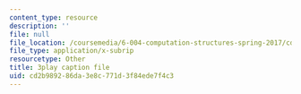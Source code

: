 ```yaml
---
content_type: resource
description: ''
file: null
file_location: /coursemedia/6-004-computation-structures-spring-2017/cd2b989286da3e8c771d3f84ede7f4c3_q38KAGAKORk.srt
file_type: application/x-subrip
resourcetype: Other
title: 3play caption file
uid: cd2b9892-86da-3e8c-771d-3f84ede7f4c3
---
```

